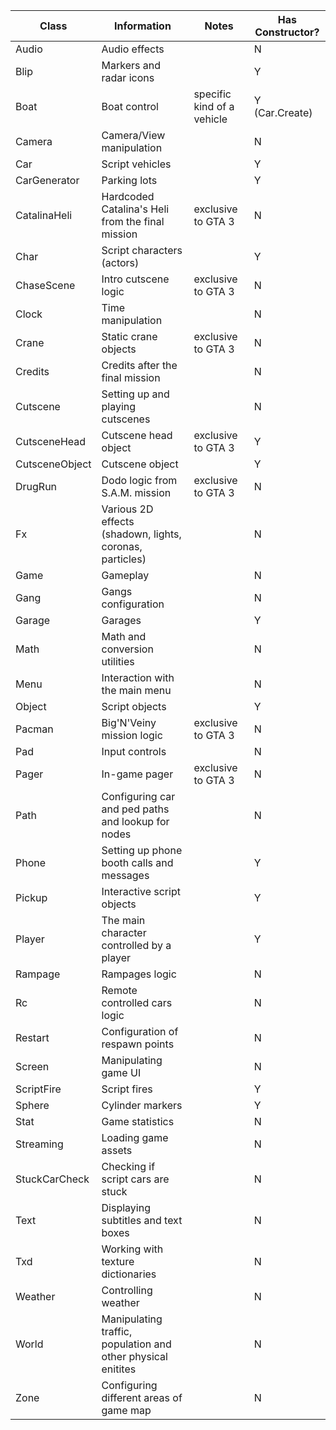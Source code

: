 | Class          | Information                                                  | Notes                      | Has Constructor? |
| -------------- | ------------------------------------------------------------ | -------------------------- | ---------------- |
| Audio          | Audio effects                                                |                            | N                |
| Blip           | Markers and radar icons                                      |                            | Y                |
| Boat           | Boat control                                                 | specific kind of a vehicle | Y (Car.Create)   |
| Camera         | Camera/View manipulation                                     |                            | N                |
| Car            | Script vehicles                                              |                            | Y                |
| CarGenerator   | Parking lots                                                 |                            | Y                |
| CatalinaHeli   | Hardcoded Catalina's Heli from the final mission             | exclusive to GTA 3         | N                |
| Char           | Script characters (actors)                                   |                            | Y                |
| ChaseScene     | Intro cutscene logic                                         | exclusive to GTA 3         | N                |
| Clock          | Time manipulation                                            |                            | N                |
| Crane          | Static crane objects                                         | exclusive to GTA 3         | N                |
| Credits        | Credits after the final mission                              |                            | N                |
| Cutscene       | Setting up and playing cutscenes                             |                            | N                |
| CutsceneHead   | Cutscene head object                                         | exclusive to GTA 3         | Y                |
| CutsceneObject | Cutscene object                                              |                            | Y                |
| DrugRun        | Dodo logic from S.A.M. mission                               | exclusive to GTA 3         | N                |
| Fx             | Various 2D effects (shadown, lights, coronas, particles)     |                            | N                |
| Game           | Gameplay                                                     |                            | N                |
| Gang           | Gangs configuration                                          |                            | N                |
| Garage         | Garages                                                      |                            | Y                |
| Math           | Math and conversion utilities                                |                            | N                |
| Menu           | Interaction with the main menu                               |                            | N                |
| Object         | Script objects                                               |                            | Y                |
| Pacman         | Big'N'Veiny mission logic                                    | exclusive to GTA 3         | N                |
| Pad            | Input controls                                               |                            | N                |
| Pager          | In-game pager                                                | exclusive to GTA 3         | N                |
| Path           | Configuring car and ped paths and lookup for nodes           |                            | N                |
| Phone          | Setting up phone booth calls and messages                    |                            | Y                |
| Pickup         | Interactive script objects                                   |                            | Y                |
| Player         | The main character controlled by a player                    |                            | Y                |
| Rampage        | Rampages logic                                               |                            | N                |
| Rc             | Remote controlled cars logic                                 |                            | N                |
| Restart        | Configuration of respawn points                              |                            | N                |
| Screen         | Manipulating game UI                                         |                            | N                |
| ScriptFire     | Script fires                                                 |                            | Y                |
| Sphere         | Cylinder markers                                             |                            | Y                |
| Stat           | Game statistics                                              |                            | N                |
| Streaming      | Loading game assets                                          |                            | N                |
| StuckCarCheck  | Checking if script cars are stuck                            |                            | N                |
| Text           | Displaying subtitles and text boxes                          |                            | N                |
| Txd            | Working with texture dictionaries                            |                            | N                |
| Weather        | Controlling weather                                          |                            | N                |
| World          | Manipulating traffic, population and other physical enitites |                            | N                |
| Zone           | Configuring different areas of game map                      |                            | N                |
